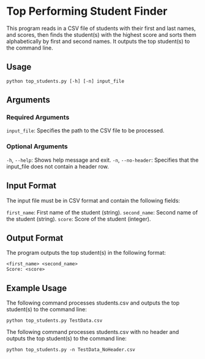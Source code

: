 # Top Performing Student Finder
This program reads in a CSV file of students with their first and last names, and scores, then finds the student(s) with the highest score and sorts them alphabetically by first and second names. It outputs the top student(s) to the command line.

## Usage
`python top_students.py [-h] [-n] input_file`

## Arguments
### Required Arguments
`input_file`: Specifies the path to the CSV file to be processed.
### Optional Arguments
`-h`, `--help`: Shows help message and exit.
`-n`, `--no-header`: Specifies that the input_file does not contain a header row.
## Input Format
The input file must be in CSV format and contain the following fields:

`first_name`: First name of the student (string).
`second_name`: Second name of the student (string).
`score`: Score of the student (integer).

## Output Format
The program outputs the top student(s) in the following format:
```
<first_name> <second_name>
Score: <score>
```

## Example Usage
The following command processes students.csv and outputs the top student(s) to the command line:

`python top_students.py TestData.csv`

The following command processes students.csv with no header and outputs the top student(s) to the command line:

`python top_students.py -n TestData_NoHeader.csv`
